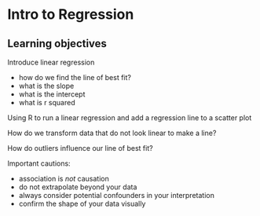 # Intro to Regression

## Learning objectives

Introduce linear regression

- how do we find the line of best fit?
- what is the slope
- what is the intercept
- what is r squared

Using R to run a linear regression and add a regression line to a scatter plot

How do we transform data that do not look linear to make a line?

How do outliers influence our line of best fit?

Important cautions:

- association is *not* causation
- do not extrapolate beyond your data
- always consider potential confounders in your interpretation
- confirm the shape of your data visually